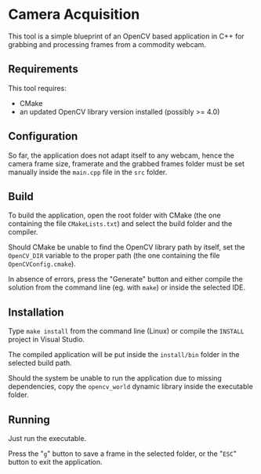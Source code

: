 # Camera Acquisition

This tool is a simple blueprint of an OpenCV based application in C++ for grabbing and processing frames from a commodity webcam.



## Requirements

This tool requires:

- CMake
- an updated OpenCV library version installed (possibly >= 4.0)



## Configuration

So far, the application does not adapt itself to any webcam, hence the camera frame size, framerate and the grabbed frames folder must be set manually inside the `main.cpp` file in the `src` folder.



## Build

To build the application, open the root folder with CMake (the one containing the file `CMakeLists.txt`) and select the build folder and the compiler.

Should CMake be unable to find the OpenCV library path by itself, set the `OpenCV_DIR` variable to the proper path (the one containing the file `OpenCVConfig.cmake`). 

In absence of errors, press the "Generate" button and either compile the solution from the command line (eg. with `make`) or inside the selected IDE.



## Installation

Type `make install` from the command line (Linux) or compile the `INSTALL` project in Visual Studio.

The compiled application will be put inside the `install/bin` folder in the selected build path.

Should the system be unable to run the application due to missing dependencies, copy the `opencv_world` dynamic library inside the executable folder.



## Running

Just run the executable.

Press the "`g`" button to save a frame in the selected folder, or the "`ESC`" button to exit the application.
